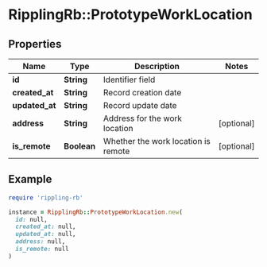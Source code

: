 # RipplingRb::PrototypeWorkLocation

## Properties

| Name | Type | Description | Notes |
| ---- | ---- | ----------- | ----- |
| **id** | **String** | Identifier field |  |
| **created_at** | **String** | Record creation date |  |
| **updated_at** | **String** | Record update date |  |
| **address** | **String** | Address for the work location | [optional] |
| **is_remote** | **Boolean** | Whether the work location is remote | [optional] |

## Example

```ruby
require 'rippling-rb'

instance = RipplingRb::PrototypeWorkLocation.new(
  id: null,
  created_at: null,
  updated_at: null,
  address: null,
  is_remote: null
)
```

